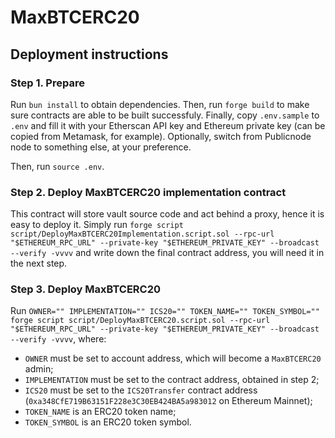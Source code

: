 # MaxBTCERC20

## Deployment instructions

### Step 1. Prepare

Run `bun install` to obtain dependencies. Then, run `forge build` to make sure contracts are able to be built successfuly. Finally, copy `.env.sample` to `.env` and fill it with your Etherscan API key and Ethereum private key (can be copied from Metamask, for example). Optionally, switch from Publicnode node to something else, at your preference.

Then, run `source .env`.

### Step 2. Deploy MaxBTCERC20 implementation contract

This contract will store vault source code and act behind a proxy, hence it is easy to deploy it. Simply run `forge script script/DeployMaxBTCERC20Implementation.script.sol --rpc-url "$ETHEREUM_RPC_URL" --private-key "$ETHEREUM_PRIVATE_KEY" --broadcast --verify -vvvv` and write down the final contract address, you will need it in the next step.

### Step 3. Deploy MaxBTCERC20

Run `OWNER="" IMPLEMENTATION="" ICS20="" TOKEN_NAME="" TOKEN_SYMBOL="" forge script script/DeployMaxBTCERC20.script.sol --rpc-url "$ETHEREUM_RPC_URL" --private-key "$ETHEREUM_PRIVATE_KEY" --broadcast --verify -vvvv`, where:
- `OWNER` must be set to account address, which will become a `MaxBTCERC20` admin;
- `IMPLEMENTATION` must be set to the contract address, obtained in step 2;
- `ICS20` must be set to the `ICS20Transfer` contract address (`0xa348CfE719B63151F228e3C30EB424BA5a983012` on Ethereum Mainnet);
- `TOKEN_NAME` is an ERC20 token name;
- `TOKEN_SYMBOL` is an ERC20 token symbol.

